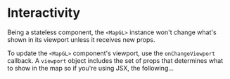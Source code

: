 # Interactivity

Being a stateless component, the `<MapGL>` instance won't change what's shown in
its viewport unless it receives new props.

To update the `<MapGL>` component's viewport, use the `onChangeViewport` callback.
A `viewport` object includes the set of props that determines what to show in the
map so if you're using JSX, the following...
